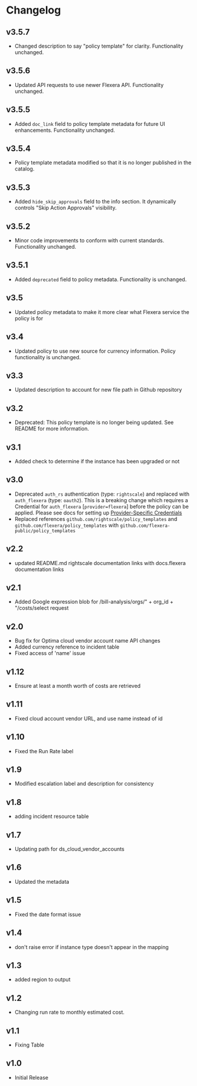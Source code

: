# Changelog

## v3.5.7

- Changed description to say "policy template" for clarity. Functionality unchanged.

## v3.5.6

- Updated API requests to use newer Flexera API. Functionality unchanged.

## v3.5.5

- Added `doc_link` field to policy template metadata for future UI enhancements. Functionality unchanged.

## v3.5.4

- Policy template metadata modified so that it is no longer published in the catalog.

## v3.5.3

- Added `hide_skip_approvals` field to the info section. It dynamically controls "Skip Action Approvals" visibility.

## v3.5.2

- Minor code improvements to conform with current standards. Functionality unchanged.

## v3.5.1

- Added `deprecated` field to policy metadata. Functionality is unchanged.

## v3.5

- Updated policy metadata to make it more clear what Flexera service the policy is for

## v3.4

- Updated policy to use new source for currency information. Policy functionality is unchanged.

## v3.3

- Updated description to account for new file path in Github repository

## v3.2

- Deprecated: This policy template is no longer being updated. See README for more information.

## v3.1

- Added check to determine if the instance has been upgraded or not

## v3.0

- Deprecated `auth_rs` authentication (type: `rightscale`) and replaced with `auth_flexera` (type: `oauth2`).  This is a breaking change which requires a Credential for `auth_flexera` [`provider=flexera`] before the policy can be applied.  Please see docs for setting up [Provider-Specific Credentials](https://docs.flexera.com/flexera/EN/Automation/ProviderCredentials.htm)
- Replaced references `github.com/rightscale/policy_templates` and `github.com/flexera/policy_templates` with `github.com/flexera-public/policy_templates`

## v2.2

- updated README.md rightscale documentation links with docs.flexera documentation links

## v2.1

- Added Google expression blob for /bill-analysis/orgs/" + org_id + "/costs/select request

## v2.0

- Bug fix for Optima cloud vendor account name API changes
- Added currency reference to incident table
- Fixed access of 'name' issue

## v1.12

- Ensure at least a month worth of costs are retrieved

## v1.11

- Fixed cloud account vendor URL, and use name instead of id

## v1.10

- Fixed the Run Rate label

## v1.9

- Modified escalation label and description for consistency

## v1.8

- adding incident resource table

## v1.7

- Updating path for ds_cloud_vendor_accounts

## v1.6

- Updated the metadata

## v1.5

- Fixed the date format issue

## v1.4

- don't raise error if instance type doesn't appear in the mapping

## v1.3

- added region to output

## v1.2

- Changing run rate to monthly estimated cost.

## v1.1

- Fixing Table

## v1.0

- Initial Release
